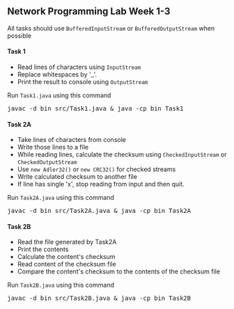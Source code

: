 ## Network Programming Lab Week 1-3

All tasks should use <code>BufferedInputStream</code> or <code>BufferedOutputStream</code> when possible 

#### Task 1
- Read lines of characters using <code>InputStream</code>
- Replace whitespaces by '_'.
- Print the result to console using <code>OutputStream</code>

Run <code>Task1.java</code> using this command
<pre>javac -d bin src/Task1.java & java -cp bin Task1</pre>

#### Task 2A
- Take lines of characters from console
- Write those lines to a file
- While reading lines, calculate the checksum using <code>CheckedInputStream</code> or <code>CheckedOutputStream</code>
- Use <code>new Adler32()</code> or <code>new CRC32()</code> for checked streams
- Write calculated checksum to another file
- If line has single 'x', stop reading from input and then quit.

Run <code>Task2A.java</code> using this command
<pre>javac -d bin src/Task2A.java & java -cp bin Task2A</pre>

#### Task 2B
- Read the file generated by Task2A
- Print the contents
- Calculate the content's checksum
- Read content of the checksum file
- Compare the content's checksum to the contents of the checksum file

Run <code>Task2B.java</code> using this command
<pre>javac -d bin src/Task2B.java & java -cp bin Task2B</pre>
